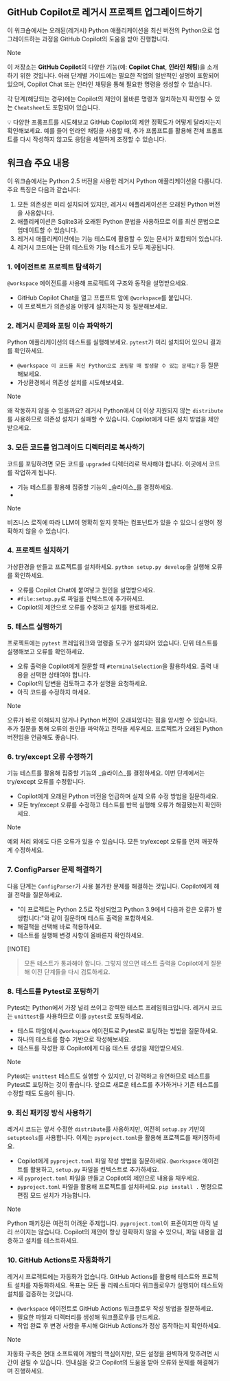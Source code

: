 ## GitHub Copilot로 레거시 프로젝트 업그레이드하기

이 워크숍에서는 오래된(레거시) Python 애플리케이션을 최신 버전의 Python으로 업그레이드하는 과정을 GitHub Copilot의 도움을 받아 진행합니다.

> [!NOTE]
> 이 저장소는 **GitHub Copilot**의 다양한 기능(예: **Copilot Chat**, **인라인 채팅**)을 소개하기 위한 것입니다. 아래 단계별 가이드에는 필요한 작업의 일반적인 설명이 포함되어 있으며, Copilot Chat 또는 인라인 채팅을 통해 필요한 명령을 생성할 수 있습니다.
>
> 각 단계(해당되는 경우)에는 Copilot의 제안이 올바른 명령과 일치하는지 확인할 수 있는 `Cheatsheet`도 포함되어 있습니다.
>
> 💡 다양한 프롬프트를 시도해보고 GitHub Copilot의 제안 정확도가 어떻게 달라지는지 확인해보세요. 예를 들어 인라인 채팅을 사용할 때, 추가 프롬프트를 활용해 전체 프롬프트를 다시 작성하지 않고도 응답을 세밀하게 조정할 수 있습니다.

## 워크숍 주요 내용

이 워크숍에서는 Python 2.5 버전을 사용한 레거시 Python 애플리케이션을 다룹니다. 주요 특징은 다음과 같습니다:

1. 모든 의존성은 미리 설치되어 있지만, 레거시 애플리케이션은 오래된 Python 버전을 사용합니다.
2. 애플리케이션은 Sqlite3과 오래된 Python 문법을 사용하므로 이를 최신 문법으로 업데이트할 수 있습니다.
3. 레거시 애플리케이션에는 기능 테스트에 활용할 수 있는 문서가 포함되어 있습니다.
4. 레거시 코드에는 단위 테스트와 기능 테스트가 모두 제공됩니다.

### 1. 에이전트로 프로젝트 탐색하기

`@workspace` 에이전트를 사용해 프로젝트의 구조와 동작을 설명받으세요.

- GitHub Copilot Chat을 열고 프롬프트 앞에 `@workspace`를 붙입니다.
- 이 프로젝트가 의존성을 어떻게 설치하는지 등 질문해보세요.

### 2. 레거시 문제와 포팅 이슈 파악하기

Python 애플리케이션의 테스트를 실행해보세요. `pytest`가 미리 설치되어 있으니 결과를 확인하세요.

- `@workspace 이 코드를 최신 Python으로 포팅할 때 발생할 수 있는 문제는?` 등 질문해보세요.
- 가상환경에서 의존성 설치를 시도해보세요.

> [!NOTE]
> 왜 작동하지 않을 수 있을까요? 레거시 Python에서 더 이상 지원되지 않는 `distribute`를 사용하므로 의존성 설치가 실패할 수 있습니다.
> Copilot에게 다른 설치 방법을 제안받으세요.

### 3. 모든 코드를 업그레이드 디렉터리로 복사하기

코드를 포팅하려면 모든 코드를 `upgraded` 디렉터리로 복사해야 합니다. 이곳에서 코드를 작업하게 됩니다.

- 기능 테스트를 활용해 집중할 기능의 _슬라이스_를 결정하세요.
- 
> [!NOTE]
> 비즈니스 로직에 따라 LLM이 명확히 알지 못하는 컴포넌트가 있을 수 있으니 설명이 정확하지 않을 수 있습니다.

### 4. 프로젝트 설치하기

가상환경을 만들고 프로젝트를 설치하세요. `python setup.py develop`을 실행해 오류를 확인하세요.

- 오류를 Copilot Chat에 붙여넣고 원인을 설명받으세요.
- `#file:setup.py`로 파일을 컨텍스트에 추가하세요.
- Copilot의 제안으로 오류를 수정하고 설치를 완료하세요.

### 5. 테스트 실행하기

프로젝트에는 `pytest` 프레임워크와 명령줄 도구가 설치되어 있습니다. 단위 테스트를 실행해보고 오류를 확인하세요.

- 오류 출력을 Copilot에게 질문할 때 `#terminalSelection`을 활용하세요. 출력 내용을 선택한 상태여야 합니다.
- Copilot의 답변을 검토하고 추가 설명을 요청하세요.
- 아직 코드를 수정하지 마세요.

> [!NOTE]
> 오류가 바로 이해되지 않거나 Python 버전이 오래되었다는 점을 암시할 수 있습니다. 추가 질문을 통해 오류의 원인을 파악하고 전략을 세우세요. 프로젝트가 오래된 Python 버전임을 언급해도 좋습니다.

### 6. try/except 오류 수정하기

기능 테스트를 활용해 집중할 기능의 _슬라이스_를 결정하세요. 이번 단계에서는 try/except 오류를 수정합니다.

- Copilot에게 오래된 Python 버전을 언급하며 실제 오류 수정 방법을 질문하세요.
- 모든 try/except 오류를 수정하고 테스트를 반복 실행해 오류가 해결됐는지 확인하세요.

> [!NOTE]
> 예외 처리 외에도 다른 오류가 있을 수 있습니다. 모든 try/except 오류를 먼저 깨끗하게 수정하세요.

### 7. ConfigParser 문제 해결하기

다음 단계는 `ConfigParser`가 사용 불가한 문제를 해결하는 것입니다. Copilot에게 해결 전략을 질문하세요.

- "이 프로젝트는 Python 2.5로 작성되었고 Python 3.9에서 다음과 같은 오류가 발생합니다:"와 같이 질문하며 테스트 출력을 포함하세요.
- 해결책을 선택해 바로 적용하세요.
- 테스트를 실행해 변경 사항이 올바른지 확인하세요.

[!NOTE]
> 모든 테스트가 통과해야 합니다. 그렇지 않으면 테스트 출력을 Copilot에게 질문해 이전 단계들을 다시 검토하세요.

### 8. 테스트를 Pytest로 포팅하기

Pytest는 Python에서 가장 널리 쓰이고 강력한 테스트 프레임워크입니다. 레거시 코드는 `unittest`를 사용하므로 이를 `pytest`로 포팅하세요.

- 테스트 파일에서 `@workspace` 에이전트로 Pytest로 포팅하는 방법을 질문하세요.
- 하나의 테스트를 함수 기반으로 작성해보세요.
- 테스트를 작성한 후 Copilot에게 다음 테스트 생성을 제안받으세요.

> [!NOTE]
> Pytest는 `unittest` 테스트도 실행할 수 있지만, 더 강력하고 유연하므로 테스트를 Pytest로 포팅하는 것이 좋습니다. 앞으로 새로운 테스트를 추가하거나 기존 테스트를 수정할 때도 도움이 됩니다.

### 9. 최신 패키징 방식 사용하기

레거시 코드는 앞서 수정한 `distribute`를 사용하지만, 여전히 `setup.py` 기반의 `setuptools`를 사용합니다. 이제는 `pyproject.toml`을 활용해 프로젝트를 패키징하세요.

- Copilot에게 `pyproject.toml` 파일 작성 방법을 질문하세요. `@workspace` 에이전트를 활용하고, `setup.py` 파일을 컨텍스트로 추가하세요.
- 새 `pyproject.toml` 파일을 만들고 Copilot의 제안으로 내용을 채우세요.
- `pyproject.toml` 파일을 활용해 프로젝트를 설치하세요. `pip install .` 명령으로 편집 모드 설치가 가능합니다.

> [!NOTE]
> Python 패키징은 여전히 어려운 주제입니다. `pyproject.toml`이 표준이지만 아직 널리 쓰이지는 않습니다. Copilot의 제안이 항상 정확하지 않을 수 있으니, 파일 내용을 검증하고 설치를 테스트하세요.

### 10. GitHub Actions로 자동화하기

레거시 프로젝트에는 자동화가 없습니다. GitHub Actions를 활용해 테스트와 프로젝트 설치를 자동화하세요. 목표는 모든 풀 리퀘스트마다 워크플로우가 실행되어 테스트와 설치를 검증하는 것입니다.

- `@workspace` 에이전트로 GitHub Actions 워크플로우 작성 방법을 질문하세요.
- 필요한 파일과 디렉터리를 생성해 워크플로우를 만드세요.
- 작업 완료 후 변경 사항을 푸시해 GitHub Actions가 정상 동작하는지 확인하세요.

> [!NOTE]
> 자동화 구축은 현대 소프트웨어 개발의 핵심이지만, 모든 설정을 완벽하게 맞추려면 시간이 걸릴 수 있습니다.
> 인내심을 갖고 Copilot의 도움을 받아 오류와 문제를 해결해가며 진행하세요.
